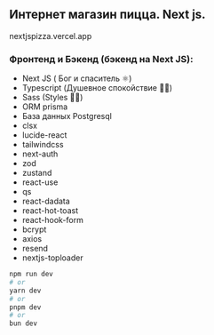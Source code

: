 ## Интернет магазин пицца. Next js. 

nextjspizza.vercel.app

### Фронтенд и Бэкенд (бэкенд на Next JS):

- Next JS ( Бог и спаситель ⚛︎)
- Typescript (Душевное спокойствие 🙏🏻)
- Sass (Styles 💅🏻)
- ORM prisma
- База данных Postgresql
- clsx
- lucide-react
- tailwindcss
- next-auth
- zod
- zustand
- react-use
- qs
- react-dadata
- react-hot-toast
- react-hook-form
- bcrypt
- axios
- resend
- nextjs-toploader

```bash
npm run dev
# or
yarn dev
# or
pnpm dev
# or
bun dev

